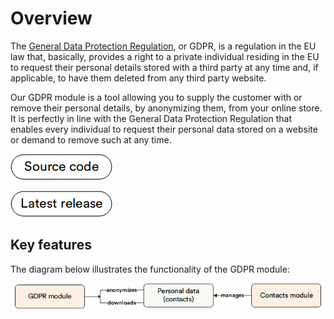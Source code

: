 # Overview

The [General Data Protection Regulation](https://gdpr-info.eu/), or GDPR, is a regulation in the EU law that, basically, provides a right to a private individual residing in the EU to request their personal details stored with a third party at any time and, if applicable, to have them deleted from any third party website.

Our GDPR module is a tool allowing you to supply the customer with or remove their personal details, by anonymizing them, from your online store. It is perfectly in line with the General Data Protection Regulation that enables every individual to request their personal data stored on a website or demand to remove such at any time.

[![Source code](media/source_code.png)](https://github.com/VirtoCommerce/vc-module-gdpr)

[![Download](media/latest_release.png)](https://github.com/VirtoCommerce/vc-module-gdpr/releases)


## Key features

The diagram below illustrates the functionality of the GDPR module:

![Key entities](media/key-entities.png)